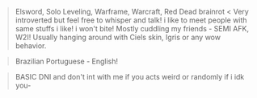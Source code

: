 > Elsword, Solo Leveling, Warframe, Warcraft, Red Dead brainrot < Very introverted but feel free to whisper and talk! i like to meet people with same stuffs i like! i won't bite! 
Mostly cuddling my friends - SEMI AFK, W2I! Usually hanging around with Ciels skin, Igris or any wow behavior.
 
> Brazilian Portuguese - English! 

> BASIC DNI and don't int with me if you acts weird or randomly if i idk you-
